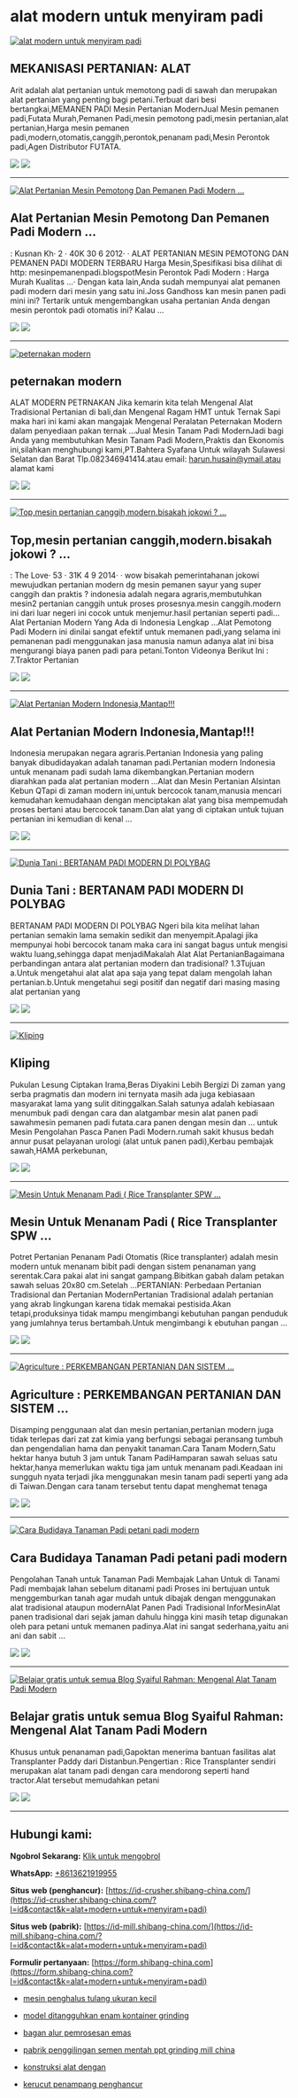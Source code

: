 # alat modern untuk menyiram padi

<a href="https://swt.shibang-china.com/?l=id&img&k=alat+modern+untuk+menyiram+padi" target="_blank">![alat modern untuk menyiram padi](http://static.shibang-china.com/all-800x300/315.jpg)</a>

## MEKANISASI PERTANIAN: ALAT
Arit adalah alat pertanian untuk memotong padi di sawah dan merupakan alat pertanian yang penting bagi petani.Terbuat dari besi bertangkai,MEMANEN PADI Mesin Pertanian ModernJual Mesin pemanen padi,Futata Murah,Pemanen Padi,mesin pemotong padi,mesin pertanian,alat pertanian,Harga mesin pemanen padi,modern,otomatis,canggih,perontok,penanam padi,Mesin Perontok padi,Agen Distributor FUTATA.


<a href="https://whatsapp.shibangsoft.com/WhatsApp.php" target="_blank" title="WhatsApp">![](http://static.shibang-china.com/icon/whatsapp.png)</a> <a href="https://swt.shibang-china.com/?l=id&icon&k=alat+modern+untuk+menyiram+padi" target="_blank">![](http://static.shibang-china.com/icon/chat-id.png)</a>

---

<a href="https://swt.shibang-china.com/?l=id&img&k=alat+modern+untuk+menyiram+padi" target="_blank">![Alat Pertanian Mesin Pemotong Dan Pemanen Padi Modern …](http://static.shibang-china.com/all-800x300/1503.jpg)</a>

## Alat Pertanian Mesin Pemotong Dan Pemanen Padi Modern …
: Kusnan Kh· 2 · 40K 30 6 2012· · ALAT PERTANIAN MESIN PEMOTONG DAN PEMANEN PADI MODERN TERBARU Harga Mesin,Spesifikasi bisa dilihat di http: mesinpemanenpadi.blogspotMesin Perontok Padi Modern : Harga Murah Kualitas …· Dengan kata lain,Anda sudah mempunyai alat pemanen padi modern dari mesin yang satu ini.Joss Gandhoss kan mesin panen padi mini ini? Tertarik untuk mengembangkan usaha pertanian Anda dengan mesin perontok padi otomatis ini? Kalau …


<a href="https://whatsapp.shibangsoft.com/WhatsApp.php" target="_blank" title="WhatsApp">![](http://static.shibang-china.com/icon/whatsapp.png)</a> <a href="https://swt.shibang-china.com/?l=id&icon&k=alat+modern+untuk+menyiram+padi" target="_blank">![](http://static.shibang-china.com/icon/chat-id.png)</a>

---

<a href="https://swt.shibang-china.com/?l=id&img&k=alat+modern+untuk+menyiram+padi" target="_blank">![peternakan modern](http://static.shibang-china.com/all-800x300/510.jpg)</a>

## peternakan modern
ALAT MODERN PETRNAKAN Jika kemarin kita telah Mengenal Alat Tradisional Pertanian di bali,dan Mengenal Ragam HMT untuk Ternak Sapi maka hari ini kami akan mangajak Mengenal Peralatan Peternakan Modern dalam penyediaan pakan ternak …Jual Mesin Tanam Padi ModernJadi bagi Anda yang membutuhkan Mesin Tanam Padi Modern,Praktis dan Ekonomis ini,silahkan menghubungi kami,PT.Bahtera Syafana Untuk wilayah Sulawesi Selatan dan Barat Tlp.082346941414.atau email: harun.husain@ymail.atau alamat kami


<a href="https://whatsapp.shibangsoft.com/WhatsApp.php" target="_blank" title="WhatsApp">![](http://static.shibang-china.com/icon/whatsapp.png)</a> <a href="https://swt.shibang-china.com/?l=id&icon&k=alat+modern+untuk+menyiram+padi" target="_blank">![](http://static.shibang-china.com/icon/chat-id.png)</a>

---

<a href="https://swt.shibang-china.com/?l=id&img&k=alat+modern+untuk+menyiram+padi" target="_blank">![Top,mesin pertanian canggih,modern.bisakah jokowi ? …](http://static.shibang-china.com/all-800x300/300.jpg)</a>

## Top,mesin pertanian canggih,modern.bisakah jokowi ? …
: The Love· 53 · 31K 4 9 2014· · wow bisakah pemerintahanan jokowi mewujudkan pertanian modern dg mesin pemanen sayur yang super canggih dan praktis ? indonesia adalah negara agraris,membutuhkan mesin2 pertanian canggih untuk proses prosesnya.mesin canggih.modern ini dari luar negeri ini cocok untuk menjemur.hasil pertanian seperti padi…Alat Pertanian Modern Yang Ada di Indonesia Lengkap …Alat Pemotong Padi Modern ini dinilai sangat efektif untuk memanen padi,yang selama ini pemanenan padi menggunakan jasa manusia namun adanya alat ini bisa mengurangi biaya panen padi para petani.Tonton Videonya Berikut Ini : 7.Traktor Pertanian


<a href="https://whatsapp.shibangsoft.com/WhatsApp.php" target="_blank" title="WhatsApp">![](http://static.shibang-china.com/icon/whatsapp.png)</a> <a href="https://swt.shibang-china.com/?l=id&icon&k=alat+modern+untuk+menyiram+padi" target="_blank">![](http://static.shibang-china.com/icon/chat-id.png)</a>

---

<a href="https://swt.shibang-china.com/?l=id&img&k=alat+modern+untuk+menyiram+padi" target="_blank">![Alat Pertanian Modern Indonesia,Mantap!!!](http://static.shibang-china.com/all-800x300/237.jpg)</a>

## Alat Pertanian Modern Indonesia,Mantap!!!
Indonesia merupakan negara agraris.Pertanian Indonesia yang paling banyak dibudidayakan adalah tanaman padi.Pertanian modern Indonesia untuk menanam padi sudah lama dikembangkan.Pertanian modern diarahkan pada alat pertanian modern …Alat dan Mesin Pertanian Alsintan Kebun QTapi di zaman modern ini,untuk bercocok tanam,manusia mencari kemudahan kemudahaan dengan menciptakan alat yang bisa mempemudah proses bertani atau bercocok tanam.Dan alat yang di ciptakan untuk tujuan pertanian ini kemudian di kenal …


<a href="https://whatsapp.shibangsoft.com/WhatsApp.php" target="_blank" title="WhatsApp">![](http://static.shibang-china.com/icon/whatsapp.png)</a> <a href="https://swt.shibang-china.com/?l=id&icon&k=alat+modern+untuk+menyiram+padi" target="_blank">![](http://static.shibang-china.com/icon/chat-id.png)</a>

---

<a href="https://swt.shibang-china.com/?l=id&img&k=alat+modern+untuk+menyiram+padi" target="_blank">![Dunia Tani : BERTANAM PADI MODERN DI POLYBAG](http://static.shibang-china.com/all-800x300/619.jpg)</a>

## Dunia Tani : BERTANAM PADI MODERN DI POLYBAG
BERTANAM PADI MODERN DI POLYBAG Ngeri bila kita melihat lahan pertanian semakin lama semakin sedikit dan menyempit.Apalagi jika mempunyai hobi bercocok tanam maka cara ini sangat bagus untuk mengisi waktu luang,sehingga dapat menjadiMakalah Alat Alat PertanianBagaimana perbandingan antara alat pertanian modern dan tradisional? 1.3Tujuan a.Untuk mengetahui alat alat apa saja yang tepat dalam mengolah lahan pertanian.b.Untuk mengetahui segi positif dan negatif dari masing masing alat pertanian yang


<a href="https://whatsapp.shibangsoft.com/WhatsApp.php" target="_blank" title="WhatsApp">![](http://static.shibang-china.com/icon/whatsapp.png)</a> <a href="https://swt.shibang-china.com/?l=id&icon&k=alat+modern+untuk+menyiram+padi" target="_blank">![](http://static.shibang-china.com/icon/chat-id.png)</a>

---

<a href="https://swt.shibang-china.com/?l=id&img&k=alat+modern+untuk+menyiram+padi" target="_blank">![Kliping](http://static.shibang-china.com/all-800x300/1334.jpg)</a>

## Kliping
Pukulan Lesung Ciptakan Irama,Beras Diyakini Lebih Bergizi Di zaman yang serba pragmatis dan modern ini ternyata masih ada juga kebiasaan masyarakat lama yang sulit ditinggalkan.Salah satunya adalah kebiasaan menumbuk padi dengan cara dan alatgambar mesin alat panen padi sawahmesin pemanen padi futata.cara panen dengan mesin dan … untuk Mesin Pengolahan Pasca Panen Padi Modern.rumah sakit khusus bedah annur pusat pelayanan urologi (alat untuk panen padi),Kerbau pembajak sawah,HAMA perkebunan,


<a href="https://whatsapp.shibangsoft.com/WhatsApp.php" target="_blank" title="WhatsApp">![](http://static.shibang-china.com/icon/whatsapp.png)</a> <a href="https://swt.shibang-china.com/?l=id&icon&k=alat+modern+untuk+menyiram+padi" target="_blank">![](http://static.shibang-china.com/icon/chat-id.png)</a>

---

<a href="https://swt.shibang-china.com/?l=id&img&k=alat+modern+untuk+menyiram+padi" target="_blank">![Mesin Untuk Menanam Padi ( Rice Transplanter SPW …](http://static.shibang-china.com/all-800x300/476.jpg)</a>

## Mesin Untuk Menanam Padi ( Rice Transplanter SPW …
Potret Pertanian Penanam Padi Otomatis (Rice transplanter) adalah mesin modern untuk menanam bibit padi dengan sistem penanaman yang serentak.Cara pakai alat ini sangat gampang.Bibitkan gabah dalam petakan sawah seluas 20x80 cm.Setelah …PERTANIAN: Perbedaan Pertanian Tradisional dan Pertanian ModernPertanian Tradisional adalah pertanian yang akrab lingkungan karena tidak memakai pestisida.Akan tetapi,produksinya tidak mampu mengimbangi kebutuhan pangan penduduk yang jumlahnya terus bertambah.Untuk mengimbangi k ebutuhan pangan …


<a href="https://whatsapp.shibangsoft.com/WhatsApp.php" target="_blank" title="WhatsApp">![](http://static.shibang-china.com/icon/whatsapp.png)</a> <a href="https://swt.shibang-china.com/?l=id&icon&k=alat+modern+untuk+menyiram+padi" target="_blank">![](http://static.shibang-china.com/icon/chat-id.png)</a>

---

<a href="https://swt.shibang-china.com/?l=id&img&k=alat+modern+untuk+menyiram+padi" target="_blank">![Agriculture : PERKEMBANGAN PERTANIAN DAN SISTEM …](http://static.shibang-china.com/all-800x300/1089.jpg)</a>

## Agriculture : PERKEMBANGAN PERTANIAN DAN SISTEM …
Disamping penggunaan alat dan mesin pertanian,pertanian modern juga tidak terlepas dari zat zat kimia yang berfungsi sebagai peransang tumbuh dan pengendalian hama dan penyakit tanaman.Cara Tanam Modern,Satu hektar hanya butuh 3 jam untuk Tanam PadiHamparan sawah seluas satu hektar,hanya memerlukan waktu tiga jam untuk menanam padi.Keadaan ini sungguh nyata terjadi jika menggunakan mesin tanam padi seperti yang ada di Taiwan.Dengan cara tanam tersebut tentu dapat menghemat tenaga


<a href="https://whatsapp.shibangsoft.com/WhatsApp.php" target="_blank" title="WhatsApp">![](http://static.shibang-china.com/icon/whatsapp.png)</a> <a href="https://swt.shibang-china.com/?l=id&icon&k=alat+modern+untuk+menyiram+padi" target="_blank">![](http://static.shibang-china.com/icon/chat-id.png)</a>

---

<a href="https://swt.shibang-china.com/?l=id&img&k=alat+modern+untuk+menyiram+padi" target="_blank">![Cara Budidaya Tanaman Padi petani padi modern](http://static.shibang-china.com/all-800x300/153.jpg)</a>

## Cara Budidaya Tanaman Padi petani padi modern
Pengolahan Tanah untuk Tanaman Padi Membajak Lahan Untuk di Tanami Padi membajak lahan sebelum ditanami padi Proses ini bertujuan untuk menggemburkan tanah agar mudah untuk dibajak dengan menggunakan alat tradisional ataupun modernAlat Panen Padi Tradisional InforMesinAlat panen tradisional dari sejak jaman dahulu hingga kini masih tetap digunakan oleh para petani untuk memanen padinya.Alat ini sangat sederhana,yaitu ani ani dan sabit …


<a href="https://whatsapp.shibangsoft.com/WhatsApp.php" target="_blank" title="WhatsApp">![](http://static.shibang-china.com/icon/whatsapp.png)</a> <a href="https://swt.shibang-china.com/?l=id&icon&k=alat+modern+untuk+menyiram+padi" target="_blank">![](http://static.shibang-china.com/icon/chat-id.png)</a>

---

<a href="https://swt.shibang-china.com/?l=id&img&k=alat+modern+untuk+menyiram+padi" target="_blank">![Belajar gratis untuk semua Blog Syaiful Rahman: Mengenal Alat Tanam Padi Modern](http://static.shibang-china.com/all-800x300/1500.jpg)</a>

## Belajar gratis untuk semua Blog Syaiful Rahman: Mengenal Alat Tanam Padi Modern
Khusus untuk penanaman padi,Gapoktan menerima bantuan fasilitas alat Transplanter Paddy dari Distanbun.Pengertian : Rice Transplanter sendiri merupakan alat tanam padi dengan cara mendorong seperti hand tractor.Alat tersebut memudahkan petani

<a href="https://whatsapp.shibangsoft.com/WhatsApp.php" target="_blank" title="WhatsApp">![](http://static.shibang-china.com/icon/whatsapp.png)</a> <a href="https://swt.shibang-china.com/?l=id&icon&k=alat+modern+untuk+menyiram+padi" target="_blank">![](http://static.shibang-china.com/icon/chat-id.png)</a>

---
## Hubungi kami:

**Ngobrol Sekarang:** [Klik untuk mengobrol](https://swt.shibang-china.com?l=id&contact&k=alat+modern+untuk+menyiram+padi)

**WhatsApp:**  [+8613621919955](https://whatsapp.shibangsoft.com/WhatsApp.php)

**Situs web (penghancur):** [https://id-crusher.shibang-china.com/](https://id-crusher.shibang-china.com/?l=id&contact&k=alat+modern+untuk+menyiram+padi)

**Situs web (pabrik):** [https://id-mill.shibang-china.com/](https://id-mill.shibang-china.com/?l=id&contact&k=alat+modern+untuk+menyiram+padi)

**Formulir pertanyaan:** [https://form.shibang-china.com](https://form.shibang-china.com?l=id&contact&k=alat+modern+untuk+menyiram+padi)

* [mesin penghalus tulang ukuran kecil](../21/mesin%20penghalus%20tulang%20ukuran%20kecil.md)

* [model ditangguhkan enam kontainer grinding](../22/model%20ditangguhkan%20enam%20kontainer%20grinding.md)

* [bagan alur pemrosesan emas](../17/bagan%20alur%20pemrosesan%20emas.md)

* [pabrik penggilingan semen mentah ppt grinding mill china](../18/pabrik%20penggilingan%20semen%20mentah%20ppt%20grinding%20mill%20china.md)

* [konstruksi alat dengan](../24/konstruksi%20alat%20dengan.md)

* [kerucut penampang penghancur](../28/kerucut%20penampang%20penghancur.md)